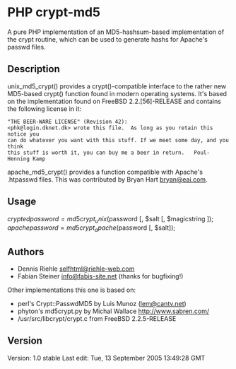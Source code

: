 PHP crypt-md5
=============

A pure PHP implementation of an MD5-hashsum-based implementation of the crypt routine, which can be used to generate hashs for Apache's passwd files.


Description
-----------

unix_md5_crypt() provides a crypt()-compatible interface to the
rather new MD5-based crypt() function found in modern operating systems.
It's based on the implementation found on FreeBSD 2.2.[56]-RELEASE and
contains the following license in it:

	"THE BEER-WARE LICENSE" (Revision 42):
	<phk@login.dknet.dk> wrote this file.  As long as you retain this notice you
	can do whatever you want with this stuff. If we meet some day, and you think
	this stuff is worth it, you can buy me a beer in return.   Poul-Henning Kamp

apache_md5_crypt() provides a function compatible with Apache's
.htpasswd files. This was contributed by Bryan Hart <bryan@eai.com>.


Usage
-----

  $cryptedpassword = md5crypt_unix   ($password [, $salt [, $magicstring ]);
  $apachepassword  = md5crypt_apache ($password [, $salt]);



Authors
-------

 * Dennis Riehle <selfhtml@riehle-web.com>
 * Fabian Steiner <info@fabis-site.net> (thanks for bugfixing!)

Other implementations this one is based on:

 * perl's Crypt::PasswdMD5 by Luis Munoz (lem@cantv.net)
 * phyton's md5crypt.py by Michal Wallace http://www.sabren.com/
 * /usr/src/libcrypt/crypt.c from FreeBSD 2.2.5-RELEASE


Version
-------

Version:   1.0 stable
Last edit: Tue, 13 September 2005 13:49:28 GMT